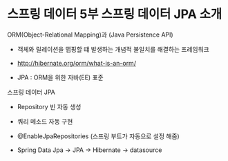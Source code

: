 # 스프링 데이터 5부 스프링 데이터 JPA 소개



ORM(Object-Relational Mapping)과 (Java Persistence API) 

- 객체와 릴레이션을 맵핑할 떄 발생하는 개념적 불일치를 해결하는 프레임워크 

- <http://hibernate.org/orm/what-is-an-orm/> 

- JPA : ORM을 위한 자바(EE) 표준 



스프링 데이터 JPA 

- Repository 빈 자동 생성 

- 쿼리 메소드 자동 구현 

- @EnableJpaRepositories (스프링 부트가 자동으로 설정 해줌) 

- Spring Data Jpa -> JPA -> Hibernate -> datasource 

